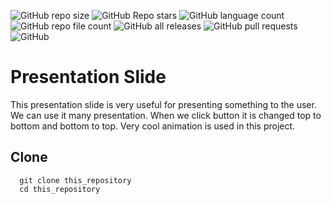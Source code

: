 ![GitHub repo size](https://img.shields.io/github/repo-size/devmdmohiuddin/presentation-slide)
![GitHub Repo stars](https://img.shields.io/github/stars/devmdmohiuddin/presentation-slide)
![GitHub language count](https://img.shields.io/github/languages/count/devmdmohiuddin/presentation-slide)
![GitHub repo file count](https://img.shields.io/github/directory-file-count/devmdmohiuddin/presentation-slide)
![GitHub all releases](https://img.shields.io/github/downloads/devmdmohiuddin/presentation-slide/total)
![GitHub pull requests](https://img.shields.io/github/issues-pr/devmdmohiuddin/presentation-slide)
![GitHub](https://img.shields.io/github/license/devmdmohiuddin/presentation-slide)

# Presentation Slide

This presentation slide is very useful for presenting something to the user. We can use it many presentation. When we click button it is changed top to bottom and bottom to top. Very cool animation is used in this project.

## Clone

```
  git clone this_repository
  cd this_repository
```